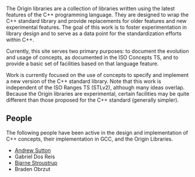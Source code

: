 The Origin libraries are a collection of libraries written using the
latest features of the C++ programming language. They are designed
to wrap the C++ standard library and provide replacements for older
features and new experimental features. The goal of this work is
to foster experimentation in library design and to serve as a data
point for the standardization efforts within C++.

Currently, this site serves two primary purposes: to document the 
evolution and usage of concepts, as documented in the ISO Concepts TS, 
and to provide a basic set of facilities based on that language feature.

Work is currently focused on the use of concepts to specify and 
implement a new version of the C++ standard library. Note that this 
work is independent of the ISO Ranges TS (STLv2), although many ideas 
overlap. Because the Origin libraries are experimental, certain
facilities may be quite different than those proposed for the C++
standard (generally simpler).

## People

The following people have been active in the design and implementation
of C++ concepts, their implementation in GCC, and the Origin Libraries.

- [Andrew Sutton](http://asutton.github.io/)
- Gabriel Dos Reis
- [Bjarne Stroustrup](http://www.stroustrup.com/)
- Braden Obrzut
